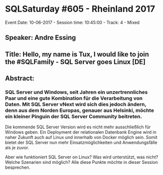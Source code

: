 # SQLSaturday #605 - Rheinland 2017
Event Date: 10-06-2017 - Session time: 10:45:00 - Track: 4 - Mixed
## Speaker: Andre Essing
## Title: Hello, my name is Tux, I would like to join the #SQLFamily - SQL Server goes Linux [DE]
## Abstract:
### SQL Server und Windows, seit Jahren ein unzertrennliches Paar und eine gute Kombination für die Verarbeitung von Daten. Mit SQL Server vNext wird sich dies jedoch ändern, denn aus dem Norden Europas, genauer aus Helsinki, möchte ein kleiner Pinguin der SQL Server Community beitreten.

Die kommende SQL Server Version wird es nicht mehr ausschließlich für Windows geben. Ein Deployment der relationalen Datenbank Engine wird in naher Zukunft auch auf Linux und innerhalb von Docker möglich sein. Somit bietet der SQL Server nun mehr Einsatzmöglichkeiten und Anwendungsfälle als je zuvor.

Aber wie funktioniert SQL Server on Linux? Was wird unterstützt, was nicht? Welche Szenarien sind möglich? Alle diese Punkte möchte in dieser Session besprechen.
